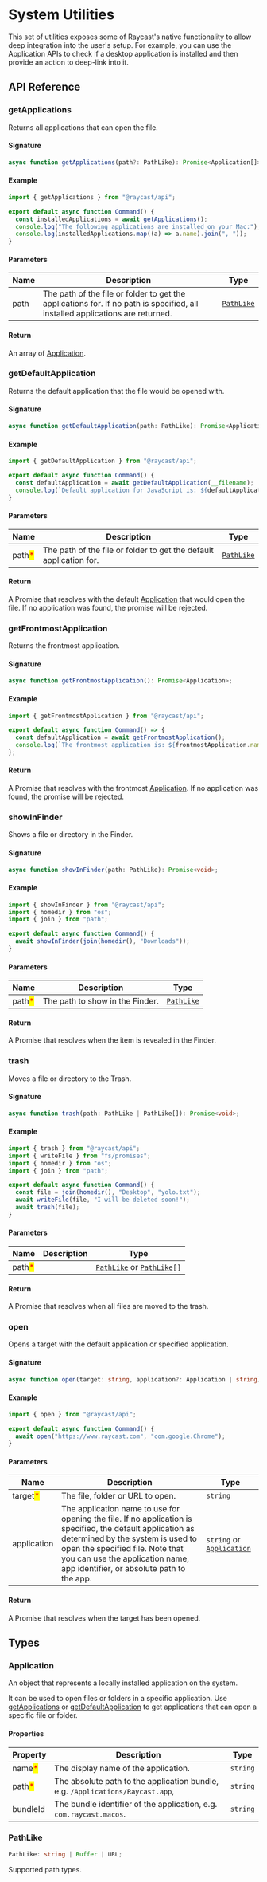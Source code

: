 # System Utilities

This set of utilities exposes some of Raycast's native functionality to allow deep integration into the user's setup. For example, you can use the Application APIs to check if a desktop application is installed and then provide an action to deep-link into it.

## API Reference

### getApplications

Returns all applications that can open the file.

#### Signature

```typescript
async function getApplications(path?: PathLike): Promise<Application[]>;
```

#### Example

```typescript
import { getApplications } from "@raycast/api";

export default async function Command() {
  const installedApplications = await getApplications();
  console.log("The following applications are installed on your Mac:");
  console.log(installedApplications.map((a) => a.name).join(", "));
}
```

#### Parameters

| Name | Description                                                                                                                   | Type                                |
| ---- | ----------------------------------------------------------------------------------------------------------------------------- | ----------------------------------- |
| path | The path of the file or folder to get the applications for. If no path is specified, all installed applications are returned. | [`PathLike`](utilities.md#pathlike) |

#### Return

An array of [Application](utilities.md#application).

### getDefaultApplication

Returns the default application that the file would be opened with.

#### Signature

```typescript
async function getDefaultApplication(path: PathLike): Promise<Application>;
```

#### Example

```typescript
import { getDefaultApplication } from "@raycast/api";

export default async function Command() {
  const defaultApplication = await getDefaultApplication(__filename);
  console.log(`Default application for JavaScript is: ${defaultApplication.name}`);
}
```

#### Parameters

| Name                                   | Description                                                        | Type                                |
| -------------------------------------- | ------------------------------------------------------------------ | ----------------------------------- |
| path<mark style="color:red;">\*</mark> | The path of the file or folder to get the default application for. | [`PathLike`](utilities.md#pathlike) |

#### Return

A Promise that resolves with the default [Application](utilities.md#application) that would open the file. If no application was found, the promise will be rejected.

### getFrontmostApplication

Returns the frontmost application.

#### Signature

```typescript
async function getFrontmostApplication(): Promise<Application>;
```

#### Example

```typescript
import { getFrontmostApplication } from "@raycast/api";

export default async function Command() => {
  const defaultApplication = await getFrontmostApplication();
  console.log(`The frontmost application is: ${frontmostApplication.name}`);
};
```

#### Return

A Promise that resolves with the frontmost [Application](utilities.md#application). If no application was found, the promise will be rejected.

### showInFinder

Shows a file or directory in the Finder.

#### Signature

```typescript
async function showInFinder(path: PathLike): Promise<void>;
```

#### Example

```typescript
import { showInFinder } from "@raycast/api";
import { homedir } from "os";
import { join } from "path";

export default async function Command() {
  await showInFinder(join(homedir(), "Downloads"));
}
```

#### Parameters

| Name                                   | Description                     | Type                                |
| -------------------------------------- | ------------------------------- | ----------------------------------- |
| path<mark style="color:red;">\*</mark> | The path to show in the Finder. | [`PathLike`](utilities.md#pathlike) |

#### Return

A Promise that resolves when the item is revealed in the Finder.

### trash

Moves a file or directory to the Trash.

#### Signature

```typescript
async function trash(path: PathLike | PathLike[]): Promise<void>;
```

#### Example

```typescript
import { trash } from "@raycast/api";
import { writeFile } from "fs/promises";
import { homedir } from "os";
import { join } from "path";

export default async function Command() {
  const file = join(homedir(), "Desktop", "yolo.txt");
  await writeFile(file, "I will be deleted soon!");
  await trash(file);
}
```

#### Parameters

| Name                                   | Description | Type                                                                           |
| -------------------------------------- | ----------- | ------------------------------------------------------------------------------ |
| path<mark style="color:red;">\*</mark> |             | [`PathLike`](utilities.md#pathlike) or [`PathLike`](utilities.md#pathlike)`[]` |

#### Return

A Promise that resolves when all files are moved to the trash.

### open

Opens a target with the default application or specified application.

#### Signature

```typescript
async function open(target: string, application?: Application | string): Promise<void>;
```

#### Example

```typescript
import { open } from "@raycast/api";

export default async function Command() {
  await open("https://www.raycast.com", "com.google.Chrome");
}
```

#### Parameters

| Name                                     | Description                                                                                                                                                                                                                                                        | Type                                                  |
| ---------------------------------------- | ------------------------------------------------------------------------------------------------------------------------------------------------------------------------------------------------------------------------------------------------------------------ | ----------------------------------------------------- |
| target<mark style="color:red;">\*</mark> | The file, folder or URL to open.                                                                                                                                                                                                                                   | `string`                                              |
| application                              | The application name to use for opening the file. If no application is specified, the default application as determined by the system is used to open the specified file. Note that you can use the application name, app identifier, or absolute path to the app. | `string` or [`Application`](utilities.md#application) |

#### Return

A Promise that resolves when the target has been opened.

## Types

### Application

An object that represents a locally installed application on the system.

It can be used to open files or folders in a specific application. Use [getApplications](utilities.md#getapplications) or [getDefaultApplication](utilities.md#getdefaultapplication) to get applications that can open a specific file or folder.

#### Properties

| Property                               | Description                                                                    | Type     |
| -------------------------------------- | ------------------------------------------------------------------------------ | -------- |
| name<mark style="color:red;">\*</mark> | The display name of the application.                                           | `string` |
| path<mark style="color:red;">\*</mark> | The absolute path to the application bundle, e.g. `/Applications/Raycast.app`, | `string` |
| bundleId                               | The bundle identifier of the application, e.g. `com.raycast.macos`.            | `string` |

### PathLike

```typescript
PathLike: string | Buffer | URL;
```

Supported path types.
